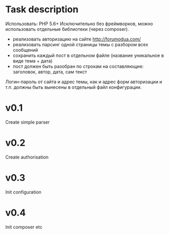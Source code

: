 # Task description
Использовать:
PHP 5.6+
Исключительно без фреймворков, можно использовать отдельные библиотеки
(через composer).

- реализовать авторизацию на сайте http://forumodua.com/
- реализовать парсинг одной страницы темы с разбором всех сообщений
- сохранить каждый пост в отдельном файле (название уникальное в виде 
тема + дата)
- пост должен быть разобран по строкам на составляющие: заголовок, 
автор, дата, сам текст

Логин-пароль от сайта и адрес темы, как и адрес форм авторизации и т.п.
должны быть вынесены в отдельный файл конфигурации.

# v0.1
Create simple parser

# v0.2
Create authorisation

# v0.3
Init configuration

# v0.4
Init composer etc
